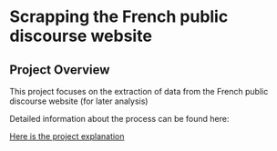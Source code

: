 # Scrapping the French public discourse website

## Project Overview

This project focuses on the extraction of data from the French public discourse website (for later analysis)

Detailed information about the process can be found here:

[Here is the project explanation](https://oliviercaron.github.io/public_discourse/arrange_data.html)
